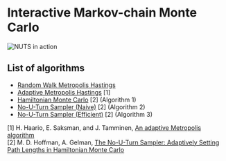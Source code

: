 # Interactive Markov-chain Monte Carlo
![NUTS in action](https://raw.githubusercontent.com/chi-feng/mcmc-demo/master/docs/nuts.gif)

## List of algorithms
 - [Random Walk Metropolis Hastings](RandomWalkMH.js)
 - [Adaptive Metropolis Hastings](RandomWalkMH.js) \[1\]
 - [Hamiltonian Monte Carlo](HamiltonianMC.js) \[2\] (Algorithm 1)
 - [No-U-Turn Sampler (Naive)](NaiveNUTS.js) \[2\] (Algorithm 2)
 - [No-U-Turn Sampler (Efficient)](EfficientNUTS.js) \[2\] (Algorithm 3)

\[1\] H. Haario, E. Saksman, and J. Tamminen, [An adaptive Metropolis algorithm](http://projecteuclid.org/euclid.bj/1080222083)  
\[2\] M. D. Hoffman, A. Gelman, [The No-U-Turn Sampler: Adaptively Setting Path Lengths in Hamiltonian Monte Carlo](http://arxiv.org/abs/1111.4246)


